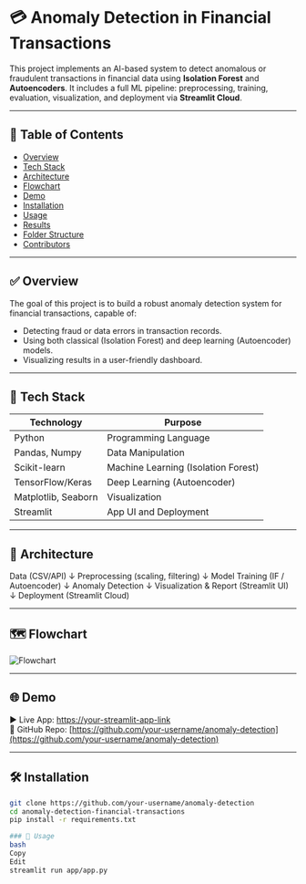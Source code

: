 # 💳 Anomaly Detection in Financial Transactions

This project implements an AI-based system to detect anomalous or fraudulent transactions in financial data using **Isolation Forest** and **Autoencoders**. It includes a full ML pipeline: preprocessing, training, evaluation, visualization, and deployment via **Streamlit Cloud**.

---

## 📌 Table of Contents
- [Overview](#overview)
- [Tech Stack](#tech-stack)
- [Architecture](#architecture)
- [Flowchart](#flowchart)
- [Demo](#demo)
- [Installation](#installation)
- [Usage](#usage)
- [Results](#results)
- [Folder Structure](#folder-structure)
- [Contributors](#contributors)

---

## ✅ Overview

The goal of this project is to build a robust anomaly detection system for financial transactions, capable of:
- Detecting fraud or data errors in transaction records.
- Using both classical (Isolation Forest) and deep learning (Autoencoder) models.
- Visualizing results in a user-friendly dashboard.

---

## 🧰 Tech Stack

| Technology        | Purpose                         |
|-------------------|----------------------------------|
| Python            | Programming Language             |
| Pandas, Numpy     | Data Manipulation                |
| Scikit-learn      | Machine Learning (Isolation Forest) |
| TensorFlow/Keras  | Deep Learning (Autoencoder)      |
| Matplotlib, Seaborn | Visualization                  |
| Streamlit         | App UI and Deployment            |

---

## 🧠 Architecture
Data (CSV/API)
↓
Preprocessing (scaling, filtering)
↓
Model Training (IF / Autoencoder)
↓
Anomaly Detection
↓
Visualization & Report (Streamlit UI)
↓
Deployment (Streamlit Cloud)


---

## 🗺️ Flowchart

![Flowchart](flowchart.png)

---

## 🌐 Demo

▶️ Live App: [https://your-streamlit-app-link](https://your-streamlit-app-link)  
📂 GitHub Repo: [https://github.com/your-username/anomaly-detection](https://github.com/your-username/anomaly-detection)

---

## 🛠️ Installation

```bash
git clone https://github.com/your-username/anomaly-detection
cd anomaly-detection-financial-transactions
pip install -r requirements.txt

### 🚀 Usage
bash
Copy
Edit
streamlit run app/app.py
